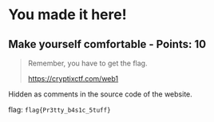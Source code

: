 # You made it here!

## Make yourself comfortable - Points: 10

> Remember, you have to get the flag.<br>
>
> 
>
> https://cryptixctf.com/web1
>

Hidden as comments in the source code of the website.

flag: `flag{Pr3tty_b4s1c_5tuff}`